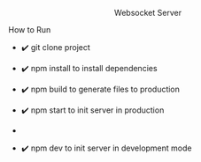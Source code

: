 <p align="center">Websocket Server</p>

How to Run

- ✔️ git clone project

- ✔️ npm install to install dependencies
  
- ✔️ npm build to generate files to production

- ✔️ npm start to init server in production
- 
- ✔️ npm dev to init server in development mode
